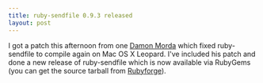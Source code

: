 ```yaml
--- 
title: ruby-sendfile 0.9.3 released
layout: post
---
```

I got a patch this afternoon from one [Damon Morda](http://www.linkedin.com/in/damonmorda) which fixed ruby-sendfile to compile again on Mac OS X Leopard. I've included his patch and done a new release of ruby-sendfile which is now available via RubyGems (you can get the source tarball from [Rubyforge](http://rubyforge.org/projects/ruby-sendfile/)).
